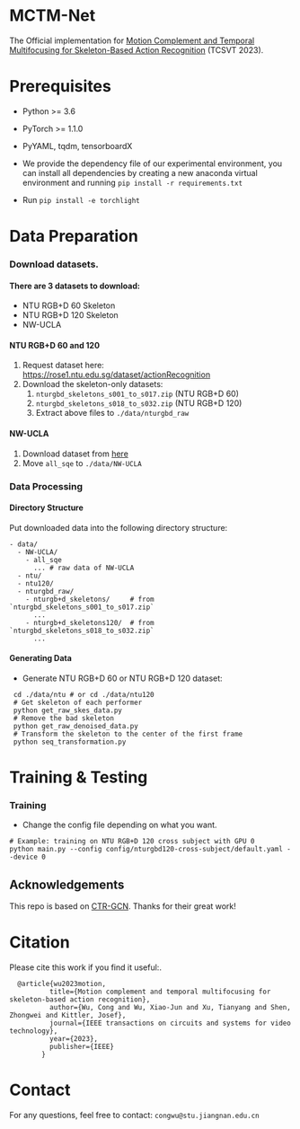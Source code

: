 # MCTM-Net
The Official implementation for [Motion Complement and Temporal Multifocusing for Skeleton-Based Action Recognition](https://ieeexplore.ieee.org/abstract/document/10015806) (TCSVT 2023).

# Prerequisites

- Python >= 3.6
- PyTorch >= 1.1.0
- PyYAML, tqdm, tensorboardX

- We provide the dependency file of our experimental environment, you can install all dependencies by creating a new anaconda virtual environment and running `pip install -r requirements.txt `
- Run `pip install -e torchlight` 

# Data Preparation

### Download datasets.

#### There are 3 datasets to download:

- NTU RGB+D 60 Skeleton
- NTU RGB+D 120 Skeleton
- NW-UCLA

#### NTU RGB+D 60 and 120

1. Request dataset here: https://rose1.ntu.edu.sg/dataset/actionRecognition
2. Download the skeleton-only datasets:
   1. `nturgbd_skeletons_s001_to_s017.zip` (NTU RGB+D 60)
   2. `nturgbd_skeletons_s018_to_s032.zip` (NTU RGB+D 120)
   3. Extract above files to `./data/nturgbd_raw`

#### NW-UCLA

1. Download dataset from [here](https://www.dropbox.com/s/10pcm4pksjy6mkq/all_sqe.zip?dl=0)
2. Move `all_sqe` to `./data/NW-UCLA`

### Data Processing

#### Directory Structure

Put downloaded data into the following directory structure:

```
- data/
  - NW-UCLA/
    - all_sqe
      ... # raw data of NW-UCLA
  - ntu/
  - ntu120/
  - nturgbd_raw/
    - nturgb+d_skeletons/     # from `nturgbd_skeletons_s001_to_s017.zip`
      ...
    - nturgb+d_skeletons120/  # from `nturgbd_skeletons_s018_to_s032.zip`
      ...
```

#### Generating Data

- Generate NTU RGB+D 60 or NTU RGB+D 120 dataset:

```
 cd ./data/ntu # or cd ./data/ntu120
 # Get skeleton of each performer
 python get_raw_skes_data.py
 # Remove the bad skeleton 
 python get_raw_denoised_data.py
 # Transform the skeleton to the center of the first frame
 python seq_transformation.py
```



# Training & Testing

### Training

- Change the config file depending on what you want.

```
# Example: training on NTU RGB+D 120 cross subject with GPU 0
python main.py --config config/nturgbd120-cross-subject/default.yaml --device 0
```

## Acknowledgements

This repo is based on [CTR-GCN](https://github.com/Uason-Chen/CTR-GCN). Thanks for their great work!

# Citation

Please cite this work if you find it useful:.

      @article{wu2023motion,
              title={Motion complement and temporal multifocusing for skeleton-based action recognition},
              author={Wu, Cong and Wu, Xiao-Jun and Xu, Tianyang and Shen, Zhongwei and Kittler, Josef},
              journal={IEEE transactions on circuits and systems for video technology},
              year={2023},
              publisher={IEEE}
            }

# Contact
For any questions, feel free to contact: `congwu@stu.jiangnan.edu.cn`